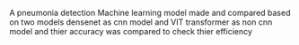 A pneumonia detection Machine learning model made and compared based on two models 
densenet as cnn model and VIT transformer as non cnn model and thier accuracy was compared to check thier efficiency
